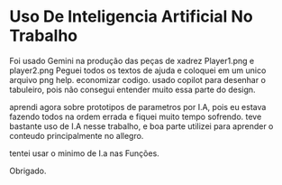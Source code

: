 # Uso De Inteligencia Artificial No Trabalho

Foi usado Gemini na produção das peças de xadrez
    Player1.png e player2.png
    Peguei todos os textos de ajuda e coloquei em um unico arquivo png help. economizar codigo.
usado copilot para desenhar o tabuleiro, pois não consegui entender muito essa parte do design.

aprendi agora sobre prototipos de parametros por I.A, pois eu estava fazendo todos na ordem errada e fiquei muito tempo sofrendo.
teve bastante uso de I.A nesse trabalho, e boa parte utilizei para aprender o conteudo principalmente no allegro.

tentei usar o minimo de I.a nas Funções.

Obrigado.
